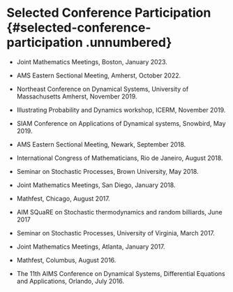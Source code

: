 Selected Conference Participation {#selected-conference-participation .unnumbered}
=================================

-	Joint Mathematics Meetings, Boston, January 2023.

-   AMS Eastern Sectional Meeting, Amherst, October 2022.

-	Northeast Conference on Dynamical Systems, University of Massachusetts Amherst, November 2019.

-	Illustrating Probability and Dynamics workshop, ICERM, November 2019.

-	SIAM Conference on Applications of Dynamical systems, Snowbird, May 2019.

-   AMS Eastern Sectional Meeting, Newark, September 2018.

-   International Congress of Mathematicians, Rio de Janeiro, August 2018.

-   Seminar on Stochastic Processes, Brown University, May 2018.

-	Joint Mathematics Meetings, San Diego, January 2018.

-	Mathfest, Chicago, August 2017.

-	AIM SQuaRE on Stochastic thermodynamics and random billiards, June 2017

-   Seminar on Stochastic Processes, University of Virginia, March 2017.

-	Joint Mathematics Meetings, Atlanta, January 2017.

-	Mathfest, Columbus, August 2016.

-	The 11th AIMS Conference on Dynamical Systems,
Differential Equations and Applications, Orlando, July 2016.

